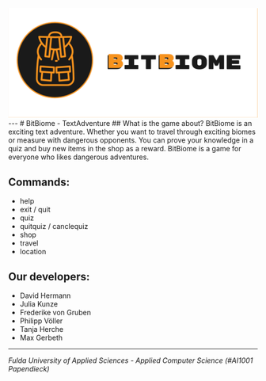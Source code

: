 <img src="src/main/resources/LogoBitbiome.png">
---
# BitBiome - TextAdventure
## What is the game about?
BitBiome is an exciting text adventure. Whether you want to travel through exciting biomes or measure with dangerous opponents. You can prove your knowledge in a quiz and buy new items in the shop as a reward.
BitBiome is a game for everyone who likes dangerous adventures.

## Commands:
- help
- exit / quit
- quiz
- quitquiz / canclequiz
- shop
- travel
- location

## Our developers:
- David Hermann
- Julia Kunze
- Frederike von Gruben
- Philipp Völler
- Tanja Herche
- Max Gerbeth

---

*Fulda University of Applied Sciences - Applied Computer Science (#AI1001 Papendieck)*
